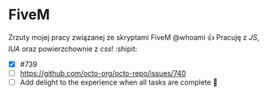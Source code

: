 # FiveM
Zrzuty mojej pracy związanej ze skryptami FiveM
@whoami :+1: Pracuję z *JS*, *lUA* oraz powierzchownie z *css*! :shipit:


- [x] #739
- [ ] https://github.com/octo-org/octo-repo/issues/740
- [ ] Add delight to the experience when all tasks are complete :tada:
